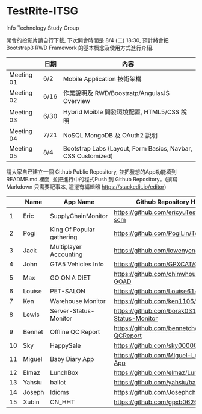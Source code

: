 # TestRite-ITSG
Info Technology Study Group

開會的投影片請自行下載, 下次開會時間是 8/4 (二) 18:30,
預計將會把 Bootstrap3 RWD Framework 的基本概念及使用方式進行介紹.

|  	    | 日期	|內容|
|---	|---	|---	 |
| Meeting 01  	| 6/2 	| Mobile Application 技術架構  	|
| Meeting 02  	| 6/16 	| 作業說明及 RWD/Boostratp/AngularJS Overview 	|
| Meeting 03  	| 6/30  | Hybrid Moible 開發環境配置, HTML5/CSS 說明|
| Meeting 04  	| 7/21	| NoSQL MongoDB 及 OAuth2 說明 |
| Meeting 05  	| 8/4  | Bootstrap Labs (Layout, Form Basics, Navbar, CSS Customized)|

請大家自已建立一個 Github Public Repository, 並把發想的App功能填到 README.md 裡面, 並把進行中的程式Push 到 Github Repository。(撰寫 Markdown 只需要記事本, 這邊有編輯器 https://stackedit.io/editor)

|  	    | Name	|App Name | Github Repository Hyper link|
|---	|---	|---	 |---	 |
| 1  	| Eric 	| SupplyChainMonitor |https://github.com/ericyuTestrite/Testrite-scm  	|
| 2  	| Pogi  | King Of Popular gathering	|https://github.com/PogiLin/TestRite-KPG 	|
| 3  	| Jack	| Multiplayer Accounting | https://github.com/lowenyend/Testrite-MA |
| 4  	| John  | GTA5 Vehicles Info	| https://github.com/GPXCAT/GTA5Vehicles	|
| 5  	| Max  	| GO ON A DIET 	| https://github.com/chinwhou/TESTRITE-GOAD 	|
| 6  	| Louise | PET-SALON 	| https://github.com/Louise614/pet-salon |
| 7  	| Ken  	| Warehouse Monitor	|https://github.com/ken1106/TestRite-WM  	|
| 8  	| Lewis	| Server-Status-Monitor | https://github.com/borak0310/Server-Status-Monitor |
| 9  	| Bennet| Offline QC Report	|https://github.com/bennetchen/Testrite-QCReport |
| 10	| Sky  	|  HappySale 	| https://github.com/sky00000/HappySale 	|
| 11	| Miguel|Baby Diary App| https://github.com/Miguel-Lee/Baby-Diary-App	|
| 12 	| Elmaz	| LunchBox	| https://github.com/elmaz/LunchBox	|
| 13 	|Yahsiu|ballot|https://github.com/yahsiu/ballot|
| 14 	|Joseph|Idioms|https://github.com/Josephchung2015/Idioms|
| 15  |Xubin |CN_HHT|https://github.com/gpxb0626/CNHHTAPP|

